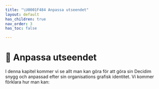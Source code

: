 ```yaml
---
title: "\U0001F484 Anpassa utseendet"
layout: default
has_children: true
nav_order: 3
has_toc: false

---
```

# 💄 Anpassa utseendet

I denna kapitel kommer vi se allt man kan göra för att göra sin Decidim snygg och anpassad efter sin organisations grafisk identitet. Vi kommer förklara hur man kan:
